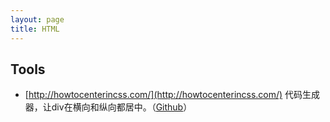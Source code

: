```yaml
---
layout: page
title: HTML
---
```


## Tools

- [http://howtocenterincss.com/](http://howtocenterincss.com/) 代码生成器，让div在横向和纵向都居中。（[Github](https://github.com/oliverzheng/howtocenterincss)）
